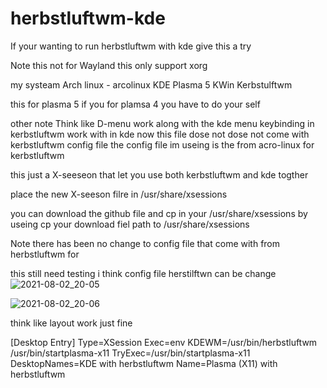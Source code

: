 # herbstluftwm-kde
If your wanting to run herbstluftwm  with kde give this a try

Note this not for Wayland  this only support xorg 


my systeam 
Arch linux - arcolinux 
KDE Plasma 5
KWin 
Kerbstulftwm 


this for plasma 5   if you for plamsa 4 you have to do your self 

other note Think like D-menu work along with the kde menu 
keybinding in kerbstluftwm work with in kde now 
this file dose not dose not come with kerbstluftwm config file 
the config file im useing is the from acro-linux for kerbstluftwm   





this just a X-seeseon that let you  use both kerbstluftwm  and kde togther 

place the new X-seeson filre in /usr/share/xsessions 

you can download the github file and cp in your /usr/share/xsessions 
by useing  cp your  download fiel path to /usr/share/xsessions  
 
 

Note there has been no change to config file  that come with from herbstluftwm for 


this still need testing i think config file herstilftwn can be change ![2021-08-02_20-05](https://user-images.githubusercontent.com/5195657/127941745-f0bfb052-a633-4431-8ca4-50a29b9cb2dc.png)

![2021-08-02_20-06](https://user-images.githubusercontent.com/5195657/127941825-8d4b9e04-be74-487b-9d80-c5b2a516a411.png)

think like layout work  just fine 

[Desktop Entry]
Type=XSession
Exec=env KDEWM=/usr/bin/herbstluftwm /usr/bin/startplasma-x11 
TryExec=/usr/bin/startplasma-x11
DesktopNames=KDE with herbstluftwm 
Name=Plasma (X11) with herbstluftwm 
 
